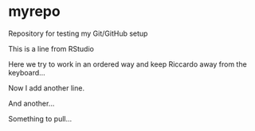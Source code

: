 # myrepo

Repository for testing my Git/GitHub setup

This is a line from RStudio

Here we try to work in an ordered way and keep Riccardo away from the keyboard...

Now I add another line.

And another...

Something to pull...
